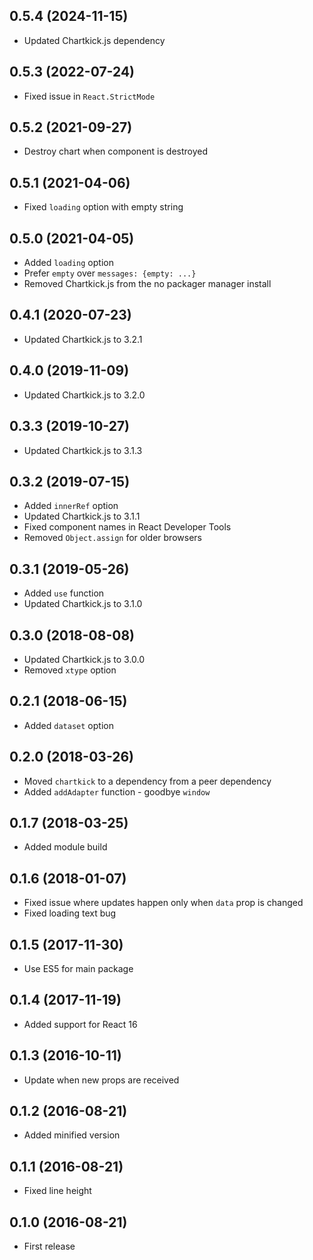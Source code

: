 ## 0.5.4 (2024-11-15)

- Updated Chartkick.js dependency

## 0.5.3 (2022-07-24)

- Fixed issue in `React.StrictMode`

## 0.5.2 (2021-09-27)

- Destroy chart when component is destroyed

## 0.5.1 (2021-04-06)

- Fixed `loading` option with empty string

## 0.5.0 (2021-04-05)

- Added `loading` option
- Prefer `empty` over `messages: {empty: ...}`
- Removed Chartkick.js from the no packager manager install

## 0.4.1 (2020-07-23)

- Updated Chartkick.js to 3.2.1

## 0.4.0 (2019-11-09)

- Updated Chartkick.js to 3.2.0

## 0.3.3 (2019-10-27)

- Updated Chartkick.js to 3.1.3

## 0.3.2 (2019-07-15)

- Added `innerRef` option
- Updated Chartkick.js to 3.1.1
- Fixed component names in React Developer Tools
- Removed `Object.assign` for older browsers

## 0.3.1 (2019-05-26)

- Added `use` function
- Updated Chartkick.js to 3.1.0

## 0.3.0 (2018-08-08)

- Updated Chartkick.js to 3.0.0
- Removed `xtype` option

## 0.2.1 (2018-06-15)

- Added `dataset` option

## 0.2.0 (2018-03-26)

- Moved `chartkick` to a dependency from a peer dependency
- Added `addAdapter` function - goodbye `window`

## 0.1.7 (2018-03-25)

- Added module build

## 0.1.6 (2018-01-07)

- Fixed issue where updates happen only when `data` prop is changed
- Fixed loading text bug

## 0.1.5 (2017-11-30)

- Use ES5 for main package

## 0.1.4 (2017-11-19)

- Added support for React 16

## 0.1.3 (2016-10-11)

- Update when new props are received

## 0.1.2 (2016-08-21)

- Added minified version

## 0.1.1 (2016-08-21)

- Fixed line height

## 0.1.0 (2016-08-21)

- First release
